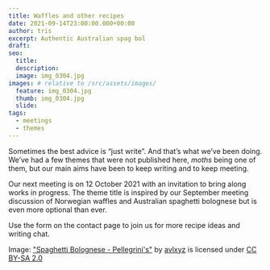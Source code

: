 ```yaml
---
title: Waffles and other recipes
date: 2021-09-14T23:00:00.000+00:00
author: tris
excerpt: Authentic Australian spag bol
draft: 
seo:
  title:
  description:
  image: img_0304.jpg
images: # relative to /src/assets/images/
  feature: img_0304.jpg
  thumb: img_0304.jpg
  slide:
tags:
  - meetings
  - themes
---
```

Sometimes the best advice is “just write”. And that’s what we’ve been doing. We’ve had a few themes that were not published here, _moths_ being one of them, but our main aims have been to keep writing and to keep meeting.

Our next meeting is on 12 October 2021 with an invitation to bring along works in progress. The theme title is inspired by our September meeting discussion of Norwegian waffles and Australian spaghetti bolognese but is even more optional than ever.

Use the form on the contact page to join us for more recipe ideas and writing chat.

Image: ["Spaghetti Bolognese - Pellegrini's"](https://www.flickr.com/photos/10559879@N00/1222453010) by [avlxyz](https://www.flickr.com/photos/10559879@N00) is licensed under [CC BY-SA 2.0](https://creativecommons.org/licenses/by-sa/2.0/?ref=ccsearch&atype=rich)